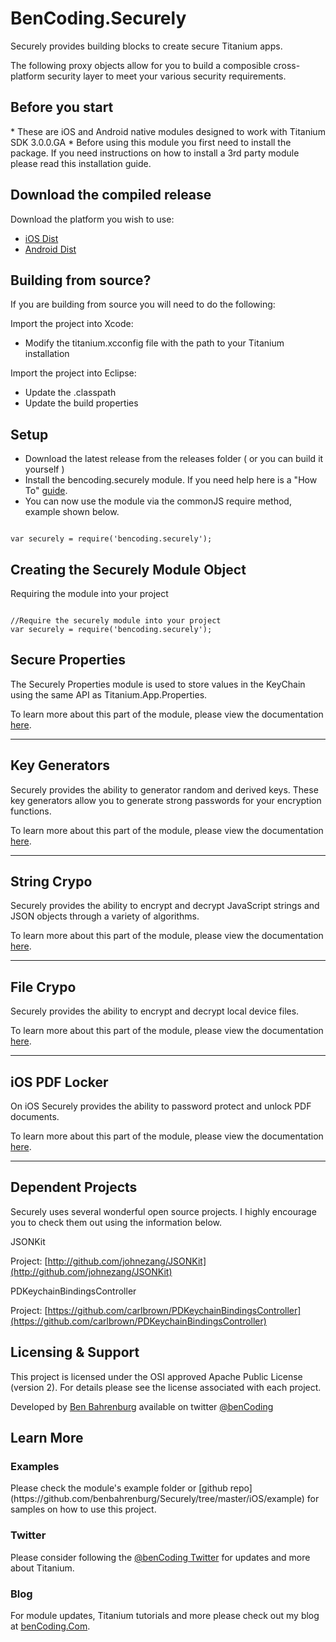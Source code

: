 <h1>BenCoding.Securely</h1>

Securely provides building blocks to create secure Titanium apps.

The following proxy objects allow for you to build a composible cross-platform security layer to meet your various security requirements.


<h2>Before you start</h2>
* These are iOS and Android native modules designed to work with Titanium SDK 3.0.0.GA
* Before using this module you first need to install the package. If you need instructions on how to install a 3rd party module please read this installation guide.

<h2>Download the compiled release</h2>

Download the platform you wish to use:

* [iOS Dist](https://github.com/benbahrenburg/Securely/tree/master/iOS/dist)
* [Android Dist](https://github.com/benbahrenburg/Securely/tree/master/Android/dist)

<h2>Building from source?</h2>

If you are building from source you will need to do the following:

Import the project into Xcode:

* Modify the titanium.xcconfig file with the path to your Titanium installation

Import the project into Eclipse:

* Update the .classpath
* Update the build properties

<h2>Setup</h2>

* Download the latest release from the releases folder ( or you can build it yourself )
* Install the bencoding.securely module. If you need help here is a "How To" [guide](https://wiki.appcelerator.org/display/guides/Configuring+Apps+to+Use+Modules). 
* You can now use the module via the commonJS require method, example shown below.

<pre><code>
var securely = require('bencoding.securely');
</code></pre>

<h2>Creating the Securely Module Object</h2>

Requiring the module into your project

<pre><code>
//Require the securely module into your project
var securely = require('bencoding.securely');
</code></pre>

<h2>Secure Properties</h2>

The Securely Properties module is used to store values in the KeyChain using the same API as Titanium.App.Properties. 

To learn more about this part of the module, please view the documentation [here](https://github.com/benbahrenburg/Securely/blob/master/Documentation/properties.md).

----

<h2>Key Generators</h2>

Securely provides the ability to generator random and derived keys.  These key generators allow you to generate strong passwords for your encryption functions.

To learn more about this part of the module, please view the documentation [here](https://github.com/benbahrenburg/Securely/blob/master/Documentation/keymakers.md).


----

<h2>String Crypo</h2>

Securely provides the ability to encrypt and decrypt JavaScript strings and JSON objects through a variety of algorithms.

To learn more about this part of the module, please view the documentation [here](https://github.com/benbahrenburg/Securely/blob/master/Documentation/strings.md).


----


<h2>File Crypo</h2>

Securely provides the ability to encrypt and decrypt local device files.

To learn more about this part of the module, please view the documentation [here](https://github.com/benbahrenburg/Securely/blob/master/Documentation/files.md).


----

<h2>iOS PDF Locker</h2>

On iOS Securely provides the ability to password protect and unlock PDF documents.

To learn more about this part of the module, please view the documentation [here](https://github.com/benbahrenburg/Securely/blob/master/Documentation/pdfs.md).


----

<h2>Dependent Projects</h2>
Securely uses several wonderful open source projects.  I highly encourage you to check them out using the information below.

JSONKit 

Project: [http://github.com/johnezang/JSONKit](http://github.com/johnezang/JSONKit)

PDKeychainBindingsController

Project: [https://github.com/carlbrown/PDKeychainBindingsController](https://github.com/carlbrown/PDKeychainBindingsController)


<h2>Licensing & Support</h2>

This project is licensed under the OSI approved Apache Public License (version 2). For details please see the license associated with each project.

Developed by [Ben Bahrenburg](http://bahrenburgs.com) available on twitter [@benCoding](http://twitter.com/benCoding)

<h2>Learn More</h2>

<h3>Examples</h3>
Please check the module's example folder or [github repo](https://github.com/benbahrenburg/Securely/tree/master/iOS/example) for samples on how to use this project.

<h3>Twitter</h3>

Please consider following the [@benCoding Twitter](http://www.twitter.com/benCoding) for updates 
and more about Titanium.

<h3>Blog</h3>

For module updates, Titanium tutorials and more please check out my blog at [benCoding.Com](http://benCoding.com).
